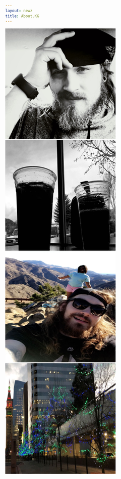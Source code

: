 ```yaml
--- 
layout: newz 
title: About.KG 
---
```


<img height="350" width="350" src="/portfolio/insta/A1.jpg" />
<img height="350" width="350" src="/portfolio/insta/A2.jpg" />
<img height="350" width="350" src="/portfolio/insta/A3.jpg" />
<img height="350" width="350" src="/portfolio/insta/A4.jpg" />
